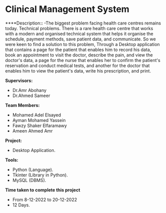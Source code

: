 # Clinical Management System

****Description:**:**
 -The biggest problem facing health care centres remains today. Technical problems. There is a rare health care centre that works with a modern and organised technical system that helps it organise the schedule, payment methods, save patient data, and communicate. So we were keen to find a solution to this problem, Through a Desktop  application that contains a page for the patient that enables him to record his data, book an appointment to visit the doctor, describe the pain, and view the doctor's data, a page for the nurse that enables her to confirm the patient's reservation and conduct medical tests, and another for the doctor that enables him to view the patient's data, write his prescription, and print.

**Supervisors:**
  - Dr.Amr Abohany
  - Dr.Ahmed Sameer
  
**Team Members:**
  - Mohamed Adel Elsayed
  - Ayman Mohamed Yassein
  - Fawzy Shaker Elfaramawy
  - Ameen Ahmed Amr

**Project:**
  - Desktop Application.

**Tools:**
  - Python (Language).
  - Tkinter (Library in Python).
  - MySQL (DBMS).

**Time taken to complete this project**
  - From 8-12-2022 to 20-12-2022
  - 12 Days.
